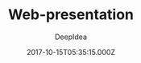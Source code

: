 ---
title: Web-presentation
github: 'https://github.com/deepidea/web-presentation'
demo: 'https://deepidea.github.io/web-presentation/'
author: DeepIdea
ssg:
  - Jekyll
cms:
  - No Cms
date: 2017-10-15T05:35:15.000Z
github_branch: master
description: Jekyll theme template to create web presentation
stale: false
---